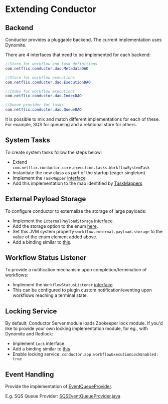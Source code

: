 # Extending Conductor

## Backend
Conductor provides a pluggable backend.  The current implementation uses Dynomite.

There are 4 interfaces that need to be implemented for each backend:

```java
//Store for workflow and task definitions
com.netflix.conductor.dao.MetadataDAO
```

```java
//Store for workflow executions
com.netflix.conductor.dao.ExecutionDAO
```

```java
//Index for workflow executions
com.netflix.conductor.dao.IndexDAO
```

```java
//Queue provider for tasks
com.netflix.conductor.dao.QueueDAO
```

It is possible to mix and match different implementations for each of these.  
For example, SQS for queueing and a relational store for others.


## System Tasks
To create system tasks follow the steps below:

* Extend ```com.netflix.conductor.core.execution.tasks.WorkflowSystemTask```
* Instantiate the new class as part of the startup (eager singleton)
* Implement the ```TaskMapper``` [interface](https://github.com/swift-conductor/conductor/blob/master/core/src/main/java/com/netflix/conductor/core/execution/mapper/TaskMapper.java)
* Add this implementation to the map identified by [TaskMappers](https://github.com/swift-conductor/conductor/blob/master/core/src/main/java/com/netflix/conductor/core/config/CoreModule.java#L70)

## External Payload Storage
To configure conductor to externalize the storage of large payloads:

* Implement the `ExternalPayloadStorage` [interface](https://github.com/swift-conductor/conductor/blob/master/common/src/main/java/com/netflix/conductor/common/utils/ExternalPayloadStorage.java).
* Add the storage option to the enum [here](https://github.com/swift-conductor/conductor/blob/master/server/src/main/java/com/netflix/conductor/bootstrap/ModulesProvider.java#L39).
* Set this JVM system property ```workflow.external.payload.storage``` to the value of the enum element added above.
* Add a binding similar to [this](https://github.com/swift-conductor/conductor/blob/master/server/src/main/java/com/netflix/conductor/bootstrap/ModulesProvider.java#L120-L127).

## Workflow Status Listener
To provide a notification mechanism upon completion/termination of workflows:

* Implement the ```WorkflowStatusListener``` [interface](https://github.com/swift-conductor/conductor/blob/master/core/src/main/java/com/netflix/conductor/core/execution/WorkflowStatusListener.java)
* This can be configured to plugin custom notification/eventing upon workflows reaching a terminal state.

## Locking Service

By default, Conductor Server module loads Zookeeper lock module. If you'd like to provide your own locking implementation module, 
for eg., with Dynomite and Redlock:

* Implement ```Lock``` interface.
* Add a binding similar to [this](https://github.com/swift-conductor/conductor/blob/master/server/src/main/java/com/netflix/conductor/bootstrap/ModulesProvider.java#L115-L129)
* Enable locking service: ```conductor.app.workflowExecutionLockEnabled: true```

## Event Handling
Provide the implementation of [EventQueueProvider](https://github.com/swift-conductor/conductor/blob/master/core/src/main/java/com/netflix/conductor/core/events/EventQueueProvider.java).

E.g. SQS Queue Provider: 
[SQSEventQueueProvider.java ](https://github.com/swift-conductor/conductor/blob/master/contribs/src/main/java/com/netflix/conductor/core/events/sqs/SQSEventQueueProvider.java)
